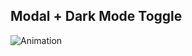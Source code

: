 ## Modal + Dark Mode Toggle

![Animation](https://user-images.githubusercontent.com/72637095/116016044-59ed2e80-a676-11eb-99ad-a6dfd853334a.gif)
